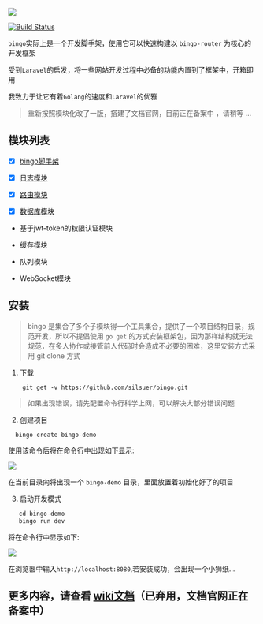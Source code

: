 ![](http://qiniu-cdn.zhiguanapp.com/629bfc026fdad3244dea2161ebb7e62f)

[![Build Status](https://travis-ci.org/silsuer/bingo.svg?branch=master)](https://travis-ci.org/silsuer/bingo)

`bingo`实际上是一个开发脚手架，使用它可以快速构建以 `bingo-router` 为核心的开发框架

受到`Laravel`的启发，将一些网站开发过程中必备的功能内置到了框架中，开箱即用

我致力于让它有着`Golang`的速度和`Laravel`的优雅

>  重新按照模块化改了一版，搭建了文档官网，目前正在备案中 ，请稍等 ...

## 模块列表

 - [x] [bingo脚手架](https://github.com/silsuer/bingo)

 - [x] [日志模块](https://github.com/silsuer/bingo-log)

 - [x] [路由模块](https://github.com/silsuer/bingo-router)

 - [x] [数据库模块](https://github.com/silsuer/bingo-orm)

 - 基于jwt-token的权限认证模块

 - 缓存模块

 - 队列模块

 - WebSocket模块



## 安装

> bingo 是集合了多个子模块得一个工具集合，提供了一个项目结构目录，规范开发，所以不提倡使用 `go get` 的方式安装框架包，因为那样结构就无法规范，在多人协作或接管前人代码时会造成不必要的困难，这里安装方式采用 git clone 方式

1. 下载

  ```shell
      git get -v https://github.com/silsuer/bingo.git
  ```

  > 如果出现错误，请先配置命令行科学上网，可以解决大部分错误问题

2. 创建项目

  ```
    bingo create bingo-demo
  ```

  使用该命令后将在命令行中出现如下显示:

  ![](http://qiniu-cdn.zhiguanapp.com/24a006d2c7f2f52d9a345e4c2454cd7b)

  在当前目录向将出现一个 `bingo-demo` 目录，里面放置着初始化好了的项目

3. 启动开发模式

  ```go
     cd bingo-demo
     bingo run dev
  ```

  将在命令行中显示如下:

  ![](http://qiniu-cdn.zhiguanapp.com/ca12fa181c4d494640a72055a7af4cf4)

  在浏览器中输入`http://localhost:8080`,若安装成功，会出现一个小狮纸...


## 更多内容，请查看 [wiki文档](https://github.com/silsuer/bingo/wiki)（已弃用，文档官网正在备案中）

